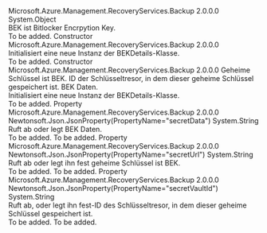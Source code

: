 <Type Name="BEKDetails" FullName="Microsoft.Azure.Management.RecoveryServices.Backup.Models.BEKDetails">
  <TypeSignature Language="C#" Value="public class BEKDetails" />
  <TypeSignature Language="ILAsm" Value=".class public auto ansi beforefieldinit BEKDetails extends System.Object" />
  <TypeSignature Language="DocId" Value="T:Microsoft.Azure.Management.RecoveryServices.Backup.Models.BEKDetails" />
  <TypeSignature Language="VB.NET" Value="Public Class BEKDetails" />
  <TypeSignature Language="F#" Value="type BEKDetails = class" />
  <AssemblyInfo>
    <AssemblyName>Microsoft.Azure.Management.RecoveryServices.Backup</AssemblyName>
    <AssemblyVersion>2.0.0.0</AssemblyVersion>
  </AssemblyInfo>
  <Base>
    <BaseTypeName>System.Object</BaseTypeName>
  </Base>
  <Interfaces />
  <Docs>
    <summary>
            BEK ist Bitlocker Encrpytion Key.
            </summary>
    <remarks>To be added.</remarks>
  </Docs>
  <Members>
    <Member MemberName=".ctor">
      <MemberSignature Language="C#" Value="public BEKDetails ();" />
      <MemberSignature Language="ILAsm" Value=".method public hidebysig specialname rtspecialname instance void .ctor() cil managed" />
      <MemberSignature Language="DocId" Value="M:Microsoft.Azure.Management.RecoveryServices.Backup.Models.BEKDetails.#ctor" />
      <MemberSignature Language="VB.NET" Value="Public Sub New ()" />
      <MemberType>Constructor</MemberType>
      <AssemblyInfo>
        <AssemblyName>Microsoft.Azure.Management.RecoveryServices.Backup</AssemblyName>
        <AssemblyVersion>2.0.0.0</AssemblyVersion>
      </AssemblyInfo>
      <Parameters />
      <Docs>
        <summary>
            Initialisiert eine neue Instanz der BEKDetails-Klasse.
            </summary>
        <remarks>To be added.</remarks>
      </Docs>
    </Member>
    <Member MemberName=".ctor">
      <MemberSignature Language="C#" Value="public BEKDetails (string secretUrl = null, string secretVaultId = null, string secretData = null);" />
      <MemberSignature Language="ILAsm" Value=".method public hidebysig specialname rtspecialname instance void .ctor(string secretUrl, string secretVaultId, string secretData) cil managed" />
      <MemberSignature Language="DocId" Value="M:Microsoft.Azure.Management.RecoveryServices.Backup.Models.BEKDetails.#ctor(System.String,System.String,System.String)" />
      <MemberSignature Language="VB.NET" Value="Public Sub New (Optional secretUrl As String = null, Optional secretVaultId As String = null, Optional secretData As String = null)" />
      <MemberSignature Language="F#" Value="new Microsoft.Azure.Management.RecoveryServices.Backup.Models.BEKDetails : string * string * string -&gt; Microsoft.Azure.Management.RecoveryServices.Backup.Models.BEKDetails" Usage="new Microsoft.Azure.Management.RecoveryServices.Backup.Models.BEKDetails (secretUrl, secretVaultId, secretData)" />
      <MemberType>Constructor</MemberType>
      <AssemblyInfo>
        <AssemblyName>Microsoft.Azure.Management.RecoveryServices.Backup</AssemblyName>
        <AssemblyVersion>2.0.0.0</AssemblyVersion>
      </AssemblyInfo>
      <Parameters>
        <Parameter Name="secretUrl" Type="System.String" />
        <Parameter Name="secretVaultId" Type="System.String" />
        <Parameter Name="secretData" Type="System.String" />
      </Parameters>
      <Docs>
        <param name="secretUrl">Geheime Schlüssel ist BEK.</param>
        <param name="secretVaultId">ID der Schlüsseltresor, in dem dieser geheime Schlüssel gespeichert ist.</param>
        <param name="secretData">BEK Daten.</param>
        <summary>
            Initialisiert eine neue Instanz der BEKDetails-Klasse.
            </summary>
        <remarks>To be added.</remarks>
      </Docs>
    </Member>
    <Member MemberName="SecretData">
      <MemberSignature Language="C#" Value="public string SecretData { get; set; }" />
      <MemberSignature Language="ILAsm" Value=".property instance string SecretData" />
      <MemberSignature Language="DocId" Value="P:Microsoft.Azure.Management.RecoveryServices.Backup.Models.BEKDetails.SecretData" />
      <MemberSignature Language="VB.NET" Value="Public Property SecretData As String" />
      <MemberSignature Language="F#" Value="member this.SecretData : string with get, set" Usage="Microsoft.Azure.Management.RecoveryServices.Backup.Models.BEKDetails.SecretData" />
      <MemberType>Property</MemberType>
      <AssemblyInfo>
        <AssemblyName>Microsoft.Azure.Management.RecoveryServices.Backup</AssemblyName>
        <AssemblyVersion>2.0.0.0</AssemblyVersion>
      </AssemblyInfo>
      <Attributes>
        <Attribute>
          <AttributeName>Newtonsoft.Json.JsonProperty(PropertyName="secretData")</AttributeName>
        </Attribute>
      </Attributes>
      <ReturnValue>
        <ReturnType>System.String</ReturnType>
      </ReturnValue>
      <Docs>
        <summary>
            Ruft ab oder legt BEK Daten.
            </summary>
        <value>To be added.</value>
        <remarks>To be added.</remarks>
      </Docs>
    </Member>
    <Member MemberName="SecretUrl">
      <MemberSignature Language="C#" Value="public string SecretUrl { get; set; }" />
      <MemberSignature Language="ILAsm" Value=".property instance string SecretUrl" />
      <MemberSignature Language="DocId" Value="P:Microsoft.Azure.Management.RecoveryServices.Backup.Models.BEKDetails.SecretUrl" />
      <MemberSignature Language="VB.NET" Value="Public Property SecretUrl As String" />
      <MemberSignature Language="F#" Value="member this.SecretUrl : string with get, set" Usage="Microsoft.Azure.Management.RecoveryServices.Backup.Models.BEKDetails.SecretUrl" />
      <MemberType>Property</MemberType>
      <AssemblyInfo>
        <AssemblyName>Microsoft.Azure.Management.RecoveryServices.Backup</AssemblyName>
        <AssemblyVersion>2.0.0.0</AssemblyVersion>
      </AssemblyInfo>
      <Attributes>
        <Attribute>
          <AttributeName>Newtonsoft.Json.JsonProperty(PropertyName="secretUrl")</AttributeName>
        </Attribute>
      </Attributes>
      <ReturnValue>
        <ReturnType>System.String</ReturnType>
      </ReturnValue>
      <Docs>
        <summary>
            Ruft ab oder legt ihn fest geheime Schlüssel ist BEK.
            </summary>
        <value>To be added.</value>
        <remarks>To be added.</remarks>
      </Docs>
    </Member>
    <Member MemberName="SecretVaultId">
      <MemberSignature Language="C#" Value="public string SecretVaultId { get; set; }" />
      <MemberSignature Language="ILAsm" Value=".property instance string SecretVaultId" />
      <MemberSignature Language="DocId" Value="P:Microsoft.Azure.Management.RecoveryServices.Backup.Models.BEKDetails.SecretVaultId" />
      <MemberSignature Language="VB.NET" Value="Public Property SecretVaultId As String" />
      <MemberSignature Language="F#" Value="member this.SecretVaultId : string with get, set" Usage="Microsoft.Azure.Management.RecoveryServices.Backup.Models.BEKDetails.SecretVaultId" />
      <MemberType>Property</MemberType>
      <AssemblyInfo>
        <AssemblyName>Microsoft.Azure.Management.RecoveryServices.Backup</AssemblyName>
        <AssemblyVersion>2.0.0.0</AssemblyVersion>
      </AssemblyInfo>
      <Attributes>
        <Attribute>
          <AttributeName>Newtonsoft.Json.JsonProperty(PropertyName="secretVaultId")</AttributeName>
        </Attribute>
      </Attributes>
      <ReturnValue>
        <ReturnType>System.String</ReturnType>
      </ReturnValue>
      <Docs>
        <summary>
            Ruft ab, oder legt ihn fest-ID des Schlüsseltresor, in dem dieser geheime Schlüssel gespeichert ist.
            </summary>
        <value>To be added.</value>
        <remarks>To be added.</remarks>
      </Docs>
    </Member>
  </Members>
</Type>